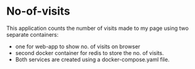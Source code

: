 # No-of-visits
This application counts the number of visits made to my page using two separate containers: 
- one for web-app to show no. of visits on browser
- second docker container for redis to store the no. of visits.
- Both services are created using a docker-compose.yaml file.
